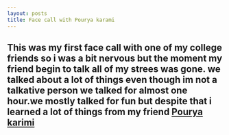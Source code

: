 ```yaml
---
layout: posts
title: Face call with Pourya karami
---
```


## This was my first face call with one of my college friends so i was a bit nervous but the moment my friend begin to talk all of my strees was gone. we talked about a lot of things even though im not a talkative person we talked for almost one hour.we mostly talked for fun but despite that i learned a lot of things from my friend [Pourya karimi](http://pourya22334415.github.io)
